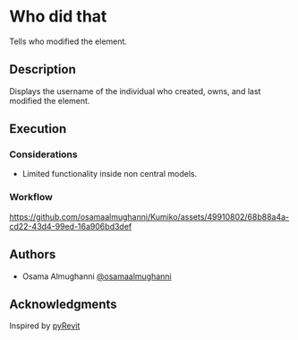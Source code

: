 # Who did that

Tells who modified the element.

## Description

Displays the username of the individual who created, owns, and last modified the element.

## Execution

### Considerations

- Limited functionality inside non central models.

### Workflow

https://github.com/osamaalmughanni/Kumiko/assets/49910802/68b88a4a-cd22-43d4-99ed-16a906bd3def

## Authors

- Osama Almughanni [@osamaalmughanni](https://www.linkedin.com/in/osamaalmughanni/)

## Acknowledgments

Inspired by [pyRevit](https://github.com/eirannejad/pyRevit)
